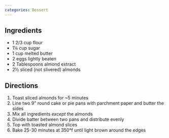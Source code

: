 ```yaml
---
categories: Dessert
---
```


## Ingredients

 - 1 2/3 cup flour
 - 1&frac14; cup sugar
 - 1 cup melted butter
 - 2 eggs lightly beaten
 - 2 Tablespoons almond extract
 - 2&frac12; sliced (not slivered) almonds

## Directions

1. Toast sliced almonds for ~5 minutes
2. Line two 9" round cake or pie pans with parchment paper and butter the sides
3. Mix all ingredients *except* the almonds
4. Divide batter between two pans and distribute evenly
5. Top with toasted almond slices
6. Bake 25-30 minutes at 350&deg;f until light brown around the edges
